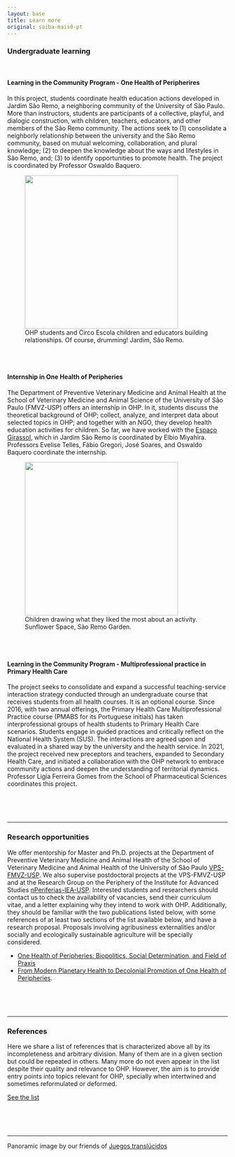 ```yaml
---
layout: base
title: Learn more
original: saiba-mais0-pt
---
```


### Undergraduate learning

<br>

#### Learning in the Community Program - One Health of Peripherires

In this project, students coordinate health education actions developed in Jardim São Remo, a neighboring community of the University of São Paulo. More than instructors, students are participants of a collective, playful, and dialogic construction, with children, teachers, educators, and other members of the São Remo community. The actions seek to (1) consolidate a neighborly relationship between the university and the São Remo community, based on mutual welcoming, collaboration, and plural knowledge; (2) to deepen the knowledge about the ways and lifestyles in São Remo, and; (3) to identify opportunities to promote health. The project is coordinated by Professor Oswaldo Baquero.

<figure>
<img src="{{root}}/assets/saiba-mais0/batuque.jpg" width=350 height=auto >
 <figcaption>OHP students and Circo Escola children and educators building relationships. Of course, drumming! Jardim, São Remo.</figcaption>
</figure>

<br>
<br>

#### Internship in One Health of Peripheries

The Department of Preventive Veterinary Medicine and Animal Health at the School of Veterinary Medicine and Animal Science of the University of São Paulo (FMVZ-USP) offers an internship in OHP. In it, students discuss the theoretical background of OHP; collect, analyze, and interpret data about selected topics in OHP; and together with an NGO, they develop health education activities for children. So far, we have worked with the [Espaço Girassol](https://agente.org.br/sao-remo/), which in Jardim São Remo is coordinated by Elbio Miyahira. Professors Evelise Telles, Fábio Gregori, José Soares, and Oswaldo Baquero coordinate the internship.

<figure>
<img src="{{root}}/assets/saiba-mais0/disciplina.jpg" width=350 height=auto >
 <figcaption>Children drawing what they liked the most about an activity. Sunflower Space, São Remo Garden.</figcaption>
</figure>

<br>
<br>

#### Learning in the Community Program - Multiprofessional practice in Primary Health Care

The project seeks to consolidate and expand a successful teaching-service interaction strategy conducted through an undergraduate course that receives students from all health courses. It is an optional course. Since 2016, with two annual offerings, the Primary Health Care Multiprofessional Practice course (PMABS for its Portuguese initials) has taken interprofessional groups of health students to Primary Health Care scenarios. Students engage in guided practices and critically reflect on the National Health System (SUS). The interactions are agreed upon and evaluated in a shared way by the university and the health service. In 2021, the project received new preceptors and teachers, expanded to Secondary Health Care, and initiated a collaboration with the OHP network to embrace community actions and deepen the understanding of territorial dynamics. Professor Ligia Ferreira Gomes from the School of Pharmaceutical Sciences coordinates this project.

<br>
<br>
<br>

---

### Research opportunities

We offer mentorship for Master and Ph.D. projects at the Department of Preventive Veterinary Medicine and Animal Health of the School of Veterinary Medicine and Animal Health of the University of São Paulo [VPS-FMVZ-USP](http://vps2.fmvz.usp.br/). We also supervise postdoctoral projects at the VPS-FMVZ-USP and at the Research Group on the Periphery of the Institute for Advanced Studies [nPeriferias-IEA-USP](http://www.iea.usp.br/pesquisa/grupos-pesquisa/nperiferias). Interested students and researchers should contact us to check the availability of vacancies, send their curriculum vitae, and a letter explaining why they intend to work with OHP. Additionally, they should be familiar with the two publications listed below, with some references of at least two sections of the list available below, and have a research proposal. Proposals involving agribusiness externalities and/or socially and ecologically sustainable agriculture will be specially considered.

* [One Health of Peripheries: Biopolitics, Social Determination, and Field of Praxis](./publicacoes-{{page.lang}})
* [From Modern Planetary Health to Decolonial Promotion of One Health of Peripheries](./publicacoes-{{page.lang}}).

<br>
<br>
<br>

---

### References

Here we share a list of references that is characterized above all by its incompleteness and arbitrary division. Many of them are in a given section but could be repeated in others. Many more do not even appear in the list despite their quality and relevance to OHP. However, the aim is to provide entry points into topics relevant for OHP, specially when intertwined and sometimes reformulated or deformed.

[See the list](./saiba-mais-referencias-{{page.lang}})


<br>
<br>
<br>

---

Panoramic image by our friends of [Juegos translúcidos](https://www.juegostranslucidos.com/)
